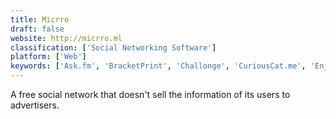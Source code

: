 ```yaml
---
title: Micrro
draft: false 
website: http://micrro.ml
classification: ['Social Networking Software']
platform: ['Web']
keywords: ['Ask.fm', 'BracketPrint', 'Challonge', 'CuriousCat.me', 'Enjore', 'Facebook', 'Facebook Messenger', 'FineFriends', 'GIFscore', 'Kaverti', 'QKSMS', 'Slack', 'VK', 'WordPress', 'adictik', 'alloblak']
---
```

A free social network that doesn't sell the information of its users to advertisers.